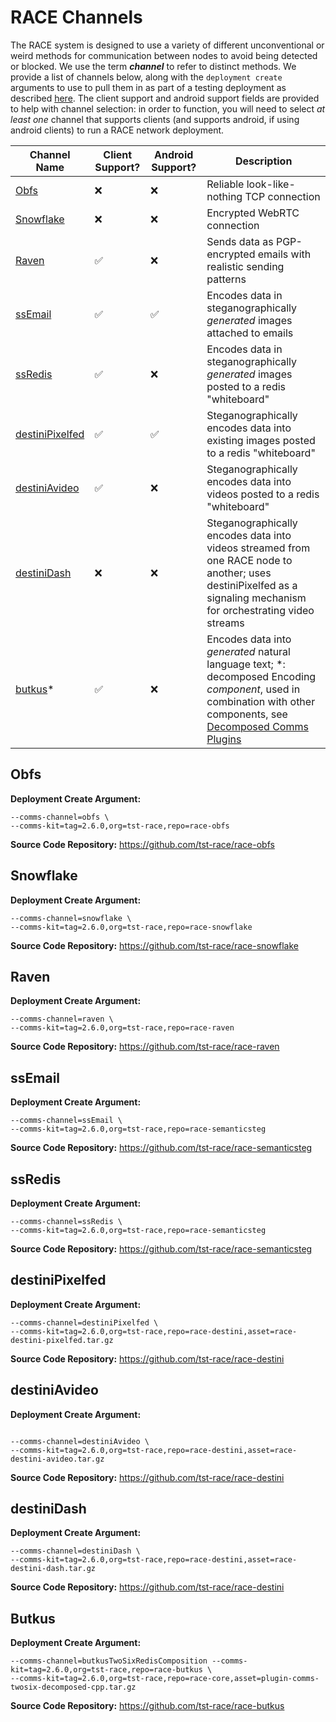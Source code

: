 # RACE Channels
The RACE system is designed to use a variety of different unconventional or weird methods for communication between nodes to avoid being detected or blocked. We use the term ___channel___ to refer to distinct methods. 
We provide a list of channels below, along with the `deployment create` arguments to use to pull them in as part of a testing deployment as described [here](https://github.com/tst-race/race-quickstart/blob/main/README.md). The client support and android support fields are provided to help with channel selection: in order to function, you will need to select _at least one_ channel that supports clients (and supports android, if using android clients) to run a RACE network deployment.


| Channel Name | Client Support? | Android Support? | Description |
|- |- |- |- |
| [Obfs](#obfs)  | :x: | :x: | Reliable look-like-nothing TCP connection |
| [Snowflake](#snowflake) | :x: | :x: | Encrypted WebRTC connection |
| [Raven](#raven) | :white_check_mark: | :x: | Sends data as PGP-encrypted emails with realistic sending patterns |
| [ssEmail](#ssEmail) | :white_check_mark: | :white_check_mark: | Encodes data in steganographically _generated_ images attached to emails |
| [ssRedis](#ssRedis) | :white_check_mark: | :x: | Encodes data in steganographically _generated_ images posted to a redis "whiteboard" |
| [destiniPixelfed](#destiniPixelfed) | :white_check_mark: | :white_check_mark: | Steganographically encodes data into existing images posted to a redis "whiteboard" |
| [destiniAvideo](#destiniAvideo) | :white_check_mark: | :x: | Steganographically encodes data into videos posted to a redis "whiteboard" |
| [destiniDash](#destiniDash) | :x: | :x: | Steganographically encodes data into videos streamed from one RACE node to another; uses destiniPixelfed as a signaling mechanism for orchestrating video streams |
| [butkus](#butkus)* | :white_check_mark: | :x: | Encodes data into _generated_ natural language text; *: decomposed Encoding _component_, used in combination with other components, see [Decomposed Comms Plugins]() |



## Obfs
__Deployment Create Argument:__ 
```
--comms-channel=obfs \
--comms-kit=tag=2.6.0,org=tst-race,repo=race-obfs
```


__Source Code Repository:__ https://github.com/tst-race/race-obfs


## Snowflake
__Deployment Create Argument:__ 
```
--comms-channel=snowflake \ 
--comms-kit=tag=2.6.0,org=tst-race,repo=race-snowflake
```


__Source Code Repository:__ https://github.com/tst-race/race-snowflake


## Raven
__Deployment Create Argument:__ 
```
--comms-channel=raven \ 
--comms-kit=tag=2.6.0,org=tst-race,repo=race-raven
```


__Source Code Repository:__ https://github.com/tst-race/race-raven


## ssEmail
__Deployment Create Argument:__ 
```
--comms-channel=ssEmail \
--comms-kit=tag=2.6.0,org=tst-race,repo=race-semanticsteg
```


__Source Code Repository:__ https://github.com/tst-race/race-semanticsteg

## ssRedis
__Deployment Create Argument:__ 
```
--comms-channel=ssRedis \
--comms-kit=tag=2.6.0,org=tst-race,repo=race-semanticsteg
```


__Source Code Repository:__ https://github.com/tst-race/race-semanticsteg

## destiniPixelfed
__Deployment Create Argument:__ 
```
--comms-channel=destiniPixelfed \
--comms-kit=tag=2.6.0,org=tst-race,repo=race-destini,asset=race-destini-pixelfed.tar.gz
```


__Source Code Repository:__ https://github.com/tst-race/race-destini

## destiniAvideo
__Deployment Create Argument:__ 

```

--comms-channel=destiniAvideo \
--comms-kit=tag=2.6.0,org=tst-race,repo=race-destini,asset=race-destini-avideo.tar.gz

```


__Source Code Repository:__ https://github.com/tst-race/race-destini

## destiniDash
__Deployment Create Argument:__ 
```
--comms-channel=destiniDash \
--comms-kit=tag=2.6.0,org=tst-race,repo=race-destini,asset=race-destini-dash.tar.gz
```


__Source Code Repository:__ https://github.com/tst-race/race-destini


## Butkus
__Deployment Create Argument:__ 

```
--comms-channel=butkusTwoSixRedisComposition --comms-kit=tag=2.6.0,org=tst-race,repo=race-butkus \ 
--comms-kit=tag=2.6.0,org=tst-race,repo=race-core,asset=plugin-comms-twosix-decomposed-cpp.tar.gz
```

__Source Code Repository:__ https://github.com/tst-race/race-butkus

